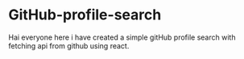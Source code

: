 # GitHub-profile-search
Hai everyone here i have created a simple gitHub profile search with fetching api from github using react.
